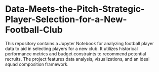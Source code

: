 # Data-Meets-the-Pitch-Strategic-Player-Selection-for-a-New-Football-Club
This repository contains a Jupyter Notebook for analyzing football player data to aid in selecting players for a new club. It utilizes historical performance metrics and budget constraints to recommend potential recruits. The project features data analysis, visualizations, and an ideal squad composition framework.
